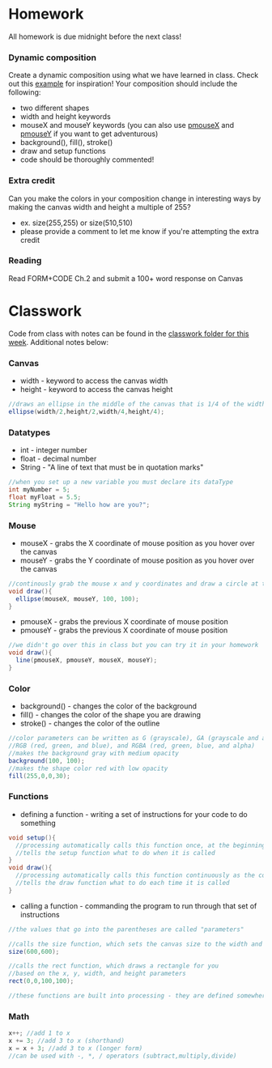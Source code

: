 # Homework
All homework is due midnight before the next class!

### Dynamic composition
Create a dynamic composition using what we have learned in class. Check out this [example](https://processing.org/examples/mouse2d.html) for inspiration! Your composition should include the following:
- two different shapes
- width and height keywords
- mouseX and mouseY keywords (you can also use [pmouseX](https://processing.org/reference/pmouseX.html) and [pmouseY](https://processing.org/reference/pmouseY.html) if you want to get adventurous)
- background(), fill(), stroke()
- draw and setup functions
- code should be thoroughly commented!

### Extra credit
Can you make the colors in your composition change in interesting ways by making the canvas width and height a multiple of 255?
- ex. size(255,255) or size(510,510)
- please provide a comment to let me know if you're attempting the extra credit

### Reading
Read FORM+CODE Ch.2 and submit a 100+ word response on Canvas

# Classwork
Code from class with notes can be found in the [classwork folder for this week](https://github.com/Code1-SecB/Code_1_FA18/tree/master/week-02/classwork). Additional notes below:

### Canvas
- width - keyword to access the canvas width
- height - keyword to access the canvas height
```java
//draws an ellipse in the middle of the canvas that is 1/4 of the width and height
ellipse(width/2,height/2,width/4,height/4);
```
### Datatypes
- int - integer number
- float - decimal number
- String - "A line of text that must be in quotation marks"
```java
//when you set up a new variable you must declare its dataType
int myNumber = 5;
float myFloat = 5.5;
String myString = "Hello how are you?";
```

### Mouse
- mouseX - grabs the X coordinate of mouse position as you hover over the canvas
- mouseY - grabs the Y coordinate of mouse position as you hover over the canvas
```java
//continously grab the mouse x and y coordinates and draw a circle at that point
void draw(){
  ellipse(mouseX, mouseY, 100, 100);
}
```
- pmouseX - grabs the previous X coordinate of mouse position 
- pmouseY - grabs the previous X coordinate of mouse position
```java
//we didn't go over this in class but you can try it in your homework
void draw(){
  line(pmouseX, pmouseY, mouseX, mouseY);
}
```

### Color
- background() - changes the color of the background
- fill() - changes the color of the shape you are drawing
- stroke() - changes the color of the outline
```java
//color parameters can be written as G (grayscale), GA (grayscale and alpha)
//RGB (red, green, and blue), and RGBA (red, green, blue, and alpha)
//makes the background gray with medium opacity
background(100, 100);
//makes the shape color red with low opacity
fill(255,0,0,30);
```
### Functions
- defining a function - writing a set of instructions for your code to do something
```java
void setup(){
  //processing automatically calls this function once, at the beginning of the program
  //tells the setup function what to do when it is called
}
void draw(){
  //processing automatically calls this function continuously as the code runs
  //tells the draw function what to do each time it is called
}
```
- calling a function - commanding the program to run through that set of instructions
```java
//the values that go into the parentheses are called "parameters"

//calls the size function, which sets the canvas size to the width and height parameters
size(600,600);

//calls the rect function, which draws a rectangle for you
//based on the x, y, width, and height parameters
rect(0,0,100,100);

//these functions are built into processing - they are defined somewhere "behind the scenes"
```
### Math
```java
x++; //add 1 to x
x += 3; //add 3 to x (shorthand)
x = x + 3; //add 3 to x (longer form)
//can be used with -, *, / operators (subtract,multiply,divide)
```
